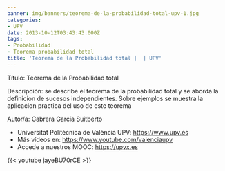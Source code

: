 ```yaml
---
banner: img/banners/teorema-de-la-probabilidad-total-upv-1.jpg
categories:
- UPV
date: 2013-10-12T03:43:43.000Z
tags:
- Probabilidad
- Teorema probabilidad total
title: 'Teorema de la Probabilidad total |  | UPV'
---
```


Título: Teorema de la Probabilidad total

Descripción: se describe el teorema de la probabilidad total y se aborda la definicion de sucesos independientes. Sobre ejemplos se muestra la aplicacion practica del uso de este teorema 

Autor/a: Cabrera García Suitberto



+ Universitat Politècnica de València UPV: https://www.upv.es
+ Más vídeos en: https://www.youtube.com/valenciaupv
+ Accede a nuestros MOOC: https://upvx.es

{{< youtube jayeBU70rCE >}}
